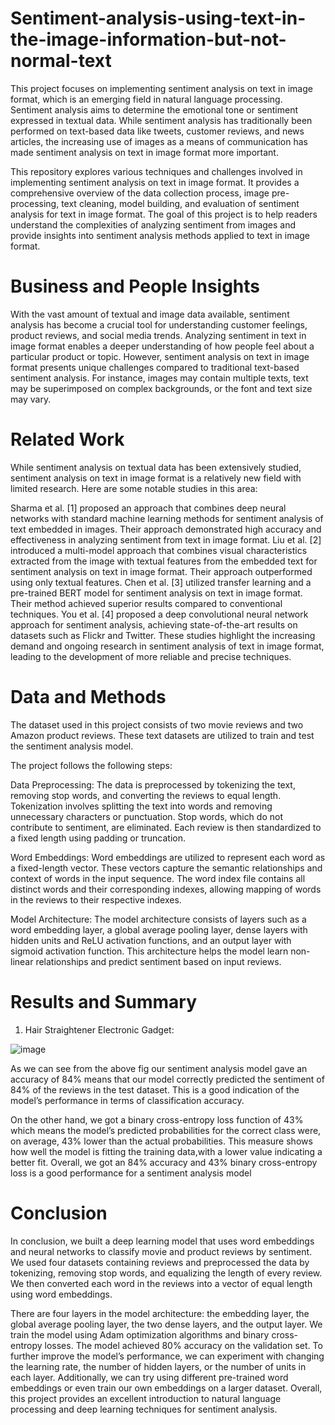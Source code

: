 # Sentiment-analysis-using-text-in-the-image-information-but-not-normal-text

This project focuses on implementing sentiment analysis on text in image format, which is an emerging field in natural language processing. Sentiment analysis aims to determine the emotional tone or sentiment expressed in textual data. While sentiment analysis has traditionally been performed on text-based data like tweets, customer reviews, and news articles, the increasing use of images as a means of communication has made sentiment analysis on text in image format more important.

This repository explores various techniques and challenges involved in implementing sentiment analysis on text in image format. It provides a comprehensive overview of the data collection process, image pre-processing, text cleaning, model building, and evaluation of sentiment analysis for text in image format. The goal of this project is to help readers understand the complexities of analyzing sentiment from images and provide insights into sentiment analysis methods applied to text in image format.


# Business and People Insights

With the vast amount of textual and image data available, sentiment analysis has become a crucial tool for understanding customer feelings, product reviews, and social media trends. Analyzing sentiment in text in image format enables a deeper understanding of how people feel about a particular product or topic. However, sentiment analysis on text in image format presents unique challenges compared to traditional text-based sentiment analysis. For instance, images may contain multiple texts, text may be superimposed on complex backgrounds, or the font and text size may vary.


# Related Work

While sentiment analysis on textual data has been extensively studied, sentiment analysis on text in image format is a relatively new field with limited research. Here are some notable studies in this area:

Sharma et al. [1] proposed an approach that combines deep neural networks with standard machine learning methods for sentiment analysis of text embedded in images. Their approach demonstrated high accuracy and effectiveness in analyzing sentiment from text in image format. Liu et al. [2] introduced a multi-model approach that combines visual characteristics extracted from the image with textual features from the embedded text for sentiment analysis on text in image format. Their approach outperformed using only textual features. Chen et al. [3] utilized transfer learning and a pre-trained BERT model for sentiment analysis on text in image format. Their method achieved superior results compared to conventional techniques. You et al. [4] proposed a deep convolutional neural network approach for sentiment analysis, achieving state-of-the-art results on datasets such as Flickr and Twitter. These studies highlight the increasing demand and ongoing research in sentiment analysis of text in image format, leading to the development of more reliable and precise techniques.


# Data and Methods

The dataset used in this project consists of two movie reviews and two Amazon product reviews. These text datasets are utilized to train and test the sentiment analysis model.

The project follows the following steps:

Data Preprocessing: The data is preprocessed by tokenizing the text, removing stop words, and converting the reviews to equal length. Tokenization involves splitting the text into words and removing unnecessary characters or punctuation. Stop words, which do not contribute to sentiment, are eliminated. Each review is then standardized to a fixed length using padding or truncation.

Word Embeddings: Word embeddings are utilized to represent each word as a fixed-length vector. These vectors capture the semantic relationships and context of words in the input sequence. The word index file contains all distinct words and their corresponding indexes, allowing mapping of words in the reviews to their respective indexes.

Model Architecture: The model architecture consists of layers such as a word embedding layer, a global average pooling layer, dense layers with hidden units and ReLU activation functions, and an output layer with sigmoid activation function. This architecture helps the model learn non-linear relationships and predict sentiment based on input reviews.


# Results and Summary

1. Hair Straightener Electronic Gadget:
   
![image](https://github.com/HanumaAllu/Sentiment-analysis-using-text-in-the-image-information-but-not-normal-text/assets/82640761/dd1a0779-a4ff-4e3d-abe3-150d73ed37bc)

   As we can see from the above fig our sentiment analysis model gave an accuracy of 84% means that our model correctly predicted the sentiment of 84% of the reviews in the test dataset. This is a good indication of the model’s performance in terms of classification accuracy.

On the other hand, we got a binary cross-entropy loss function of 43% which means the model’s predicted probabilities for the correct class were, on average, 43% lower than the actual probabilities. This measure shows how well the model is fitting the training data,with a lower value indicating a better fit. Overall, we got an 84% accuracy and 43% binary cross-entropy loss is a good performance for a sentiment analysis model


# Conclusion

In conclusion, we built a deep learning model that uses word embeddings and neural networks to classify movie and product reviews by sentiment. We used four datasets containing reviews and preprocessed the data by tokenizing, removing stop words, and equalizing the length of every review. We then converted each word in the reviews into a vector of equal length using word embeddings.

There are four layers in the model architecture: the embedding layer, the global average pooling layer, the two dense layers, and the output layer. We train the model using Adam optimization algorithms and binary cross-entropy losses. The model achieved 80% accuracy on the validation set. To further improve the model’s performance, we can experiment with changing the learning rate, the number of hidden layers, or the number of units in each layer. Additionally, we can try using different pre-trained word embeddings or even train our own embeddings on a larger dataset. Overall, this project provides an excellent introduction to natural language processing and deep learning techniques for sentiment analysis.
